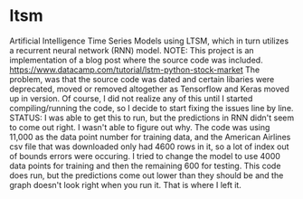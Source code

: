 # ltsm
Artificial Intelligence Time Series Models using LTSM, which in turn utilizes a recurrent neural network (RNN) model.
NOTE: This project is an implementation of a blog post where the source code was included. https://www.datacamp.com/tutorial/lstm-python-stock-market
The problem, was that the source code was dated and certain libaries were deprecated, moved or removed altogether as Tensorflow and Keras moved up in version. Of course, I did not realize any of this until I started compiling/running the code, so I decide to start fixing the issues line by line.
STATUS: I was able to get this to run, but the predictions in RNN didn't seem to come out right. I wasn't able to figure out why. The code was using 11,000 as the data point number for training data, and the American Airlines csv file that was downloaded only had 4600 rows in it, so a lot of index out of bounds errors were occuring. I tried to change the model to use 4000 data points for training and then the remaining 600 for testing. This code does run, but the predictions come out lower than they should be and the graph doesn't look right when you run it. That is where I left it.
